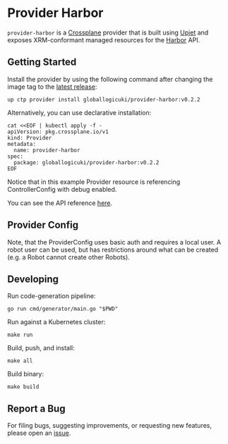 # Provider Harbor

`provider-harbor` is a [Crossplane](https://crossplane.io/) provider that
is built using [Upjet](https://github.com/crossplane/upjet) and exposes XRM-conformant managed resources 
for the [Harbor](https://goharbor.io/) API.

## Getting Started

Install the provider by using the following command after changing the image tag
to the [latest release](https://marketplace.upbound.io/providers/globallogicuki/provider-harbor):
```
up ctp provider install globallogicuki/provider-harbor:v0.2.2
```

Alternatively, you can use declarative installation:
```
cat <<EOF | kubectl apply -f -
apiVersion: pkg.crossplane.io/v1
kind: Provider
metadata:
  name: provider-harbor
spec:
  package: globallogicuki/provider-harbor:v0.2.2
EOF
```

Notice that in this example Provider resource is referencing ControllerConfig with debug enabled.

You can see the API reference [here](https://doc.crds.dev/github.com/globallogicuki/provider-harbor).

## Provider Config
Note, that the ProviderConfig uses basic auth and requires a local user. A robot user can be used, 
but has restrictions around what can be created (e.g. a Robot cannot create other Robots).

## Developing

Run code-generation pipeline:
```console
go run cmd/generator/main.go "$PWD"
```

Run against a Kubernetes cluster:

```console
make run
```

Build, push, and install:

```console
make all
```

Build binary:

```console
make build
```

## Report a Bug

For filing bugs, suggesting improvements, or requesting new features, please
open an [issue](https://github.com/globallogicuki/provider-harbor/issues).
